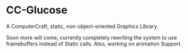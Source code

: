 # CC-Glucose
A ComputerCraft, static, non-object-oriented Graphics Library.

Soon more will come, currently completely rewriting the system to use framebuffers instead of Static calls.
Also, working on animation Support.
